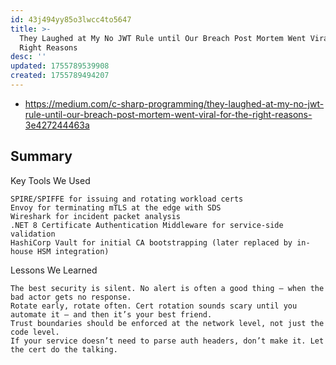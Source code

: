 ```yaml
---
id: 43j494yy85o3lwcc4to5647
title: >-
  They Laughed at My No JWT Rule until Our Breach Post Mortem Went Viral for the
  Right Reasons
desc: ''
updated: 1755789539908
created: 1755789494207
---
```


- https://medium.com/c-sharp-programming/they-laughed-at-my-no-jwt-rule-until-our-breach-post-mortem-went-viral-for-the-right-reasons-3e427244463a

## Summary

Key Tools We Used

    SPIRE/SPIFFE for issuing and rotating workload certs
    Envoy for terminating mTLS at the edge with SDS
    Wireshark for incident packet analysis
    .NET 8 Certificate Authentication Middleware for service-side validation
    HashiCorp Vault for initial CA bootstrapping (later replaced by in-house HSM integration)

Lessons We Learned

    The best security is silent. No alert is often a good thing — when the bad actor gets no response.
    Rotate early, rotate often. Cert rotation sounds scary until you automate it — and then it’s your best friend.
    Trust boundaries should be enforced at the network level, not just the code level.
    If your service doesn’t need to parse auth headers, don’t make it. Let the cert do the talking.